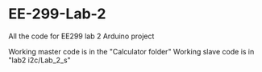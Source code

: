 # EE-299-Lab-2
All the code for EE299 lab 2 Arduino project

Working master code is in the "Calculator folder"
Working slave code is in "lab2 i2c/Lab_2_s"